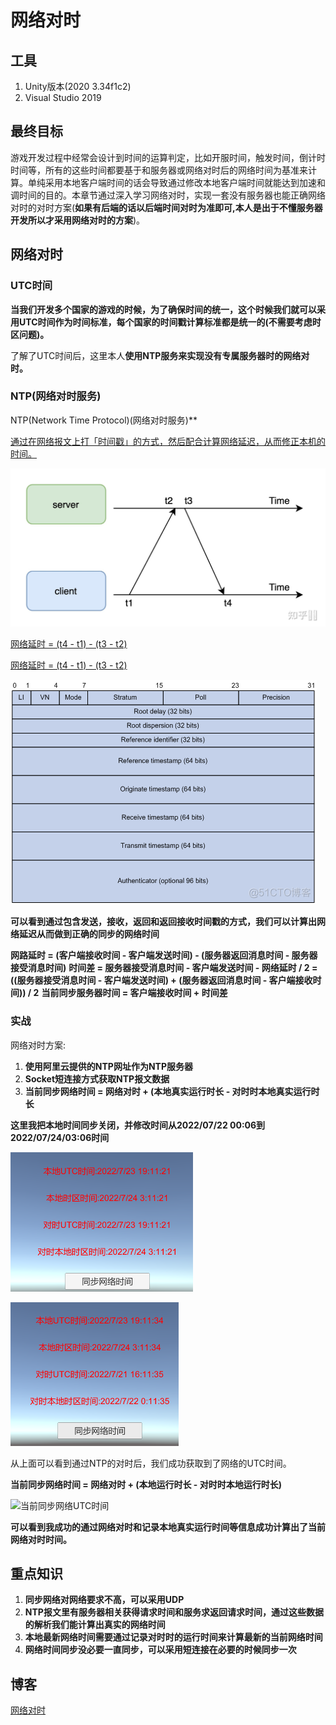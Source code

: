 # 网络对时

## 工具

1. Unity版本(2020 3.34f1c2)
2. Visual Studio 2019

## 最终目标

游戏开发过程中经常会设计到时间的运算判定，比如开服时间，触发时间，倒计时时间等，所有的这些时间都要基于和服务器或网络对时后的网络时间为基准来计算。单纯采用本地客户端时间的话会导致通过修改本地客户端时间就能达到加速和调时间的目的。本章节通过深入学习网络对时，实现一套没有服务器也能正确网络对时的对时方案(**如果有后端的话以后端时间对时为准即可,本人是出于不懂服务器开发所以才采用网络对时的方案**)。

## 网络对时

### UTC时间

**当我们开发多个国家的游戏的时候，为了确保时间的统一，这个时候我们就可以采用UTC时间作为时间标准，每个国家的时间戳计算标准都是统一的(不需要考虑时区问题)。**

了解了UTC时间后，这里本人**使用NTP服务来实现没有专属服务器时的网络对时。**

### NTP(网络对时服务)

NTP(Network Time Protocol)(网络对时服务)**

[通过在网络报文上打「时间戳」的方式，然后配合计算网络延迟，从而修正本机的时间。](https://www.zhihu.com/question/21045190)

![网络对时请求](/img/SyncTime/NTPTimeCaculation.jpg)

[网络延时 = (t4 - t1) - (t3 - t2)](https://www.zhihu.com/question/21045190)

[网络延时 = (t4 - t1) - (t3 - t2)](https://www.zhihu.com/question/21045190)

![NTP报文格式](/img/SyncTime/NTPDataContent.png)

**可以看到通过包含发送，接收，返回和返回接收时间戳的方式，我们可以计算出网络延迟从而做到正确的同步的网络时间**

**网路延时 = (客户端接收时间 - 客户端发送时间) - (服务器返回消息时间 - 服务器接受消息时间)**
 **时间差 = 服务器接受消息时间 - 客户端发送时间 - 网络延时 / 2 = ((服务器接受消息时间 - 客户端发送时间) + (服务器返回消息时间 - 客户端接收时间)) / 2**
**当前同步服务器时间 = 客户端接收时间 + 时间差**

### 实战

网络对时方案:

1. **使用阿里云提供的NTP网址作为NTP服务器**
2. **Socket短连接方式获取NTP报文数据**
3. **当前同步网络时间 = 网络对时 + (本地真实运行时长 - 对时时本地真实运行时长**

**这里我把本地时间同步关闭，并修改时间从2022/07/22 00:06到2022/07/24/03:06时间**

![同步时间前](/img/SyncTime/BeforeSyncTime.PNG)

![同步时间后](/img/SyncTime/AfterSyncTime.PNG)

从上面可以看到通过NTP的对时后，我们成功获取到了网络的UTC时间。

**当前同步网络时间 = 网络对时 + (本地运行时长 - 对时时本地运行时长)**

![当前同步网络UTC时间](/img/Sync/AfterSyncAddRealtime.PNG)

**可以看到我成功的通过网络对时和记录本地真实运行时间等信息成功计算出了当前网络对时时间。**


## 重点知识

1. **同步网络对网络要求不高，可以采用UDP**
2. **NTP报文里有服务器相关获得请求时间和服务求返回请求时间，通过这些数据的解析我们能计算出真实的网络时间**
3. **本地最新网络时间需要通过记录对时时的运行时间来计算最新的当前网络时间**
4. **网络时间同步没必要一直同步，可以采用短连接在必要的时候同步一次**

## 博客

[网络对时](http://tonytang1990.github.io/2022/07/16/%E6%97%B6%E9%97%B4%E5%90%8C%E6%AD%A5/)